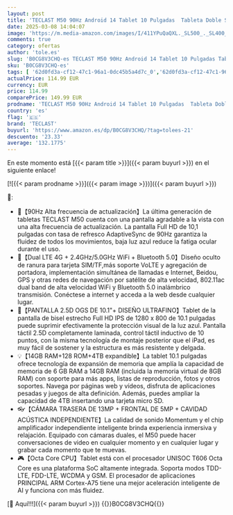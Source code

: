 ```yaml
---
layout: post
title: 'TECLAST M50 90Hz Android 14 Tablet 10 Pulgadas  Tableta Doble SIM 4G LTE  2.0GHz Octa-Core  14GB RAM+128GB ROM/4TB TF/5G WiFi/Widevine L1/13MP Cámara/BT5.0/GPS/OTG/GMS/3.5mm Jack/Metalica'
date: 2025-03-08 14:04:07
image: 'https://m.media-amazon.com/images/I/411YPuQaQXL._SL500_._SL400_.jpg'
comments: true
category: ofertas
author: 'tole.es'
slug: 'B0CG8V3CHQ-es TECLAST M50 90Hz Android 14 Tablet 10 Pulgadas Tableta...'
sku: 'B0CG8V3CHQ-es'
tags: [ '62d0fd3a-cf12-47c1-96a1-0dc45b5a4d7c_0','62d0fd3a-cf12-47c1-96a1-0dc45b5a4d7c_4501','Arborist Merchandising Root','Informática','Self Service','Special Features Stores','Tablets','Vuelta al cole: Informática','android','teclast','🇪🇸', ]
actualPrice: 114.99 EUR
currency: EUR
price: 114.99
comparePrice: 149.99 EUR
prodname: 'TECLAST M50 90Hz Android 14 Tablet 10 Pulgadas  Tableta Doble SIM 4G LTE  2.0GHz Octa-Core  14GB RAM+128GB ROM/4TB TF/5G WiFi/Widevine L1/13MP Cámara/BT5.0/GPS/OTG/GMS/3.5mm Jack/Metalica'
country: 'es'
flag: '🇪🇸'
brand: 'TECLAST'
buyurl: 'https://www.amazon.es/dp/B0CG8V3CHQ/?tag=tolees-21'
descuento: '23.33'
average: '132.1775'
---
```


En este momento está [{{< param title >}}]({{< param buyurl >}}) en el siguiente enlace!

[![{{< param prodname >}}]({{< param image >}})]({{< param buyurl >}})

🔎:

- 👑【90Hz Alta frecuencia de actualización】La última generación de tabletas TECLAST M50 cuenta con una pantalla agradable a la vista con una alta frecuencia de actualización. La pantalla Full HD de 10,1 pulgadas con tasa de refresco AdaptiveSync de 90Hz garantiza la fluidez de todos los movimientos, baja luz azul reduce la fatiga ocular durante el uso.
- 🌿【Dual LTE 4G + 2.4GHz/5.0GHz WiFi + Bluetooth 5.0】Diseño oculto de ranura para tarjeta SIM/TF,más soporte VoLTE y agregación de portadora, implementación simultánea de llamadas e Internet, Beidou, GPS y otras redes de navegación por satélite de alta velocidad, 802.11ac dual band de alta velocidad WiFi y Bluetooth 5.0 inalámbrico transmisión. Conéctese a internet y acceda a la web desde cualquier lugar.
- 🌈【PANTALLA 2.5D OGS DE 10.1"+ DISEÑO ULTRAFINO】Tablet de la pantalla de bisel estrecho Full HD IPS de 1280 x 800 de 10.1 pulgadas puede suprimir efectivamente la protección visual de la luz azul. Pantalla táctil 2.5D completamente laminada, control táctil inductivo de 10 puntos, con la misma tecnología de montaje posterior que el iPad, es muy fácil de sostener y la estructura es más resistente y delgada.
- 💡【14GB RAM+128 ROM+4TB expandible】La tablet 10.1 pulgadas ofrece tecnología de expansión de memoria que amplía la capacidad de memoria de 6 GB RAM a 14GB RAM (incluida la memoria virtual de 8GB RAM) con soporte para más apps, listas de reproducción, fotos y otros soportes. Navega por páginas web y vídeos, disfruta de aplicaciones pesadas y juegos de alta definición. Además, puedes ampliar la capacidad de 4TB insertando una tarjeta micro SD.
- 👓【CÁMARA TRASERA DE 13MP + FRONTAL DE 5MP + CAVIDAD ACÚSTICA INDEPENDIENTE】La calidad de sonido Momentum y el chip amplificador independiente inteligente brinda experiencia inmersiva y relajación. Equipado con cámaras duales, el M50 puede hacer conversaciones de video en cualquier momento y en cualquier lugar y grabar cada momento que te muevas.
- 🎮【Octa Core CPU】Tablet está con el procesador UNISOC T606 Octa Core es una plataforma SoC altamente integrada. Soporta modos TDD-LTE, FDD-LTE, WCDMA y GSM. El procesador de aplicaciones PRINCIPAL ARM Cortex-A75 tiene una mejor aceleración inteligente de AI y funciona con más fluidez.

[🛒 Aquí!!!]({{< param buyurl >}})
{{<world>}}B0CG8V3CHQ{{</world>}}
